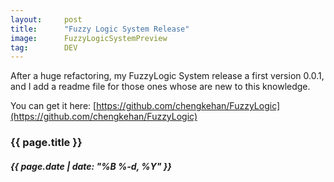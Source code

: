 ```yaml
---
layout:     post
title:      "Fuzzy Logic System Release"
image:      FuzzyLogicSystemPreview
tag:        DEV
---
```


After a huge refactoring, my FuzzyLogic System release a first version 0.0.1, and I add a readme file for those ones whose are new to this knowledge.<!--more-->

You can get it here: [https://github.com/chengkehan/FuzzyLogic](https://github.com/chengkehan/FuzzyLogic)

<h3>{{ page.title }}</h3>
<h5>{{ page.date | date: "%B %-d, %Y" }}</h5>

